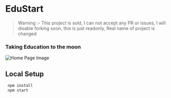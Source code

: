 # EduStart 
> Warning :- This project is sold, I can not accept any PR or issues, I will disable forking soon, this is just readonly, Real name of project is changed 
### Taking Education to the moon

![Home Page Image](https://i.ibb.co/nLbnpNN/Screenshot-from-2021-06-12-17-54-49.png)

## Local Setup 
```cmd
 npm install
 npm start 
```
